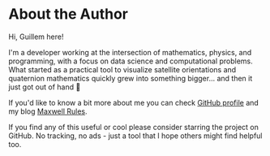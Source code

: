# About the Author

Hi, Guillem here! 

I'm a developer working at the intersection of mathematics, physics, and
programming, with a focus on data science and computational problems. What
started as a practical tool to visualize satellite orientations and quaternion
mathematics quickly grew into something bigger... and then it just got out of
hand :shrug:


If you'd like to know a bit more about me you can check [GitHub
profile](https://github.com/GCBallesteros) and my blog [Maxwell
Rules](https://maxwellrules.com).

If you find any of this useful or cool please consider starring the project on GitHub. No
tracking, no ads - just a tool that I hope others might find helpful
too.
